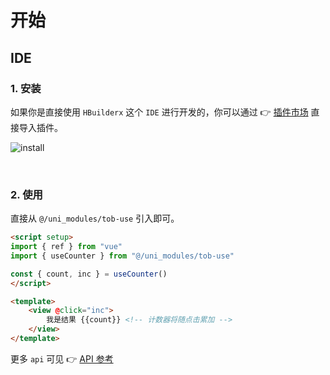 # 开始

## IDE

### 1. 安装

如果你是直接使用 `HBuilderx` 这个 `IDE` 进行开发的，你可以通过 👉 [插件市场](https://ext.dcloud.net.cn/plugin?id=7308) 直接导入插件。

![install](/images/install.png)

<br />

### 2. 使用

直接从 `@/uni_modules/tob-use` 引入即可。

```html
<script setup>
import { ref } from "vue"
import { useCounter } from "@/uni_modules/tob-use"

const { count, inc } = useCounter()
</script>

<template>
    <view @click="inc">
        我是结果 {{count}} <!-- 计数器将随点击累加 -->
    </view> 
</template>
```

更多 `api` 可见 👉 [API 参考](/api/utilities/and)